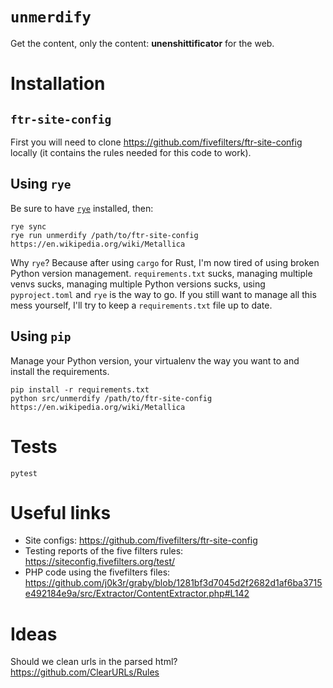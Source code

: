 # `unmerdify`

Get the content, only the content: **unenshittificator** for the web.

# Installation

## `ftr-site-config`

First you will need to clone https://github.com/fivefilters/ftr-site-config locally (it contains the rules needed for this code to work).

## Using `rye`

Be sure to have [`rye`](https://rye.astral.sh/) installed, then:

    rye sync
    rye run unmerdify /path/to/ftr-site-config https://en.wikipedia.org/wiki/Metallica

Why `rye`? Because after using `cargo` for Rust, I'm now tired of using broken Python version management. `requirements.txt` sucks, managing multiple venvs sucks, managing multiple Python versions sucks, using `pyproject.toml` and `rye` is the way to go. If you still want to manage all this mess yourself, I'll try to keep a `requirements.txt` file up to date.

## Using `pip`

Manage your Python version, your virtualenv the way you want to and install the requirements.

    pip install -r requirements.txt
    python src/unmerdify /path/to/ftr-site-config https://en.wikipedia.org/wiki/Metallica

# Tests

    pytest

# Useful links

- Site configs: https://github.com/fivefilters/ftr-site-config
- Testing reports of the five filters rules: https://siteconfig.fivefilters.org/test/
- PHP code using the fivefilters files: https://github.com/j0k3r/graby/blob/1281bf3d7045d2f2682d1af6ba3715e492184e9a/src/Extractor/ContentExtractor.php#L142

# Ideas

Should we clean urls in the parsed html? https://github.com/ClearURLs/Rules
